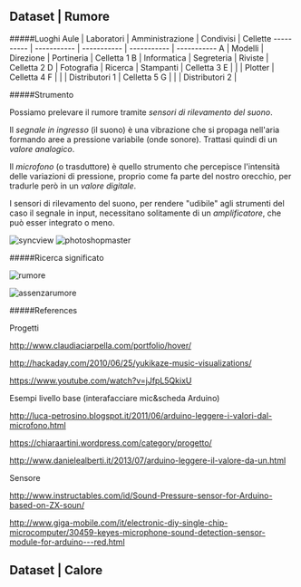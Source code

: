 ## Dataset | Rumore

#####Luoghi
Aule | Laboratori | Amministrazione | Condivisi | Cellette
---------- | ----------- | ----------- | ----------- | -----------
A | Modelli | Direzione | Portineria | Celletta 1 
B | Informatica | Segreteria | Riviste | Celletta 2
D | Fotografia | Ricerca | Stampanti | Celletta 3
E |    |   | Plotter | Celletta 4
F |   |   | Distributori 1 | Celletta 5
G |   |   | Distributori 2 |  

#####Strumento

Possiamo prelevare il rumore tramite _sensori di rilevamento del suono_.

Il _segnale in ingresso_ (il suono) è una vibrazione che si propaga nell'aria formando aree a pressione variabile (onde sonore). Trattasi quindi di un _valore analogico_.

Il _microfono_ (o trasduttore) è quello strumento che percepisce l'intensità delle variazioni di pressione, proprio come fa parte del nostro orecchio, per tradurle però in un _valore digitale_.

I sensori di rilevamento del suono, per rendere "udibile" agli strumenti del caso il segnale in input, necessitano solitamente di un _amplificatore_, che può esser integrato o meno.

![syncview](http://i.imgur.com/OIBm5vt.jpg?1)
![photoshopmaster](http://i.imgur.com/GuZEYaE.jpg?1)

#####Ricerca significato

![rumore](http://i.imgur.com/eeZg84x.jpg?1)

![assenzarumore](http://i.imgur.com/eeZg84x.jpg?1)

#####References

Progetti

http://www.claudiaciarpella.com/portfolio/hover/

http://hackaday.com/2010/06/25/yukikaze-music-visualizations/

https://www.youtube.com/watch?v=jJfpL5QkixU

Esempi livello base (interafacciare mic&scheda Arduino)

http://luca-petrosino.blogspot.it/2011/06/arduino-leggere-i-valori-dal-microfono.html

https://chiaraartini.wordpress.com/category/progetto/

http://www.danielealberti.it/2013/07/arduino-leggere-il-valore-da-un.html

Sensore

http://www.instructables.com/id/Sound-Pressure-sensor-for-Arduino-based-on-ZX-soun/

http://www.giga-mobile.com/it/electronic-diy-single-chip-microcomputer/30459-keyes-microphone-sound-detection-sensor-module-for-arduino---red.html

## Dataset | Calore
